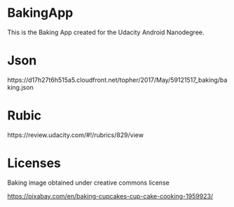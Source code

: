 # BakingApp

<p>This is the Baking App created for the Udacity Android Nanodegree.</p>

<h1>Json</h1>
https://d17h27t6h515a5.cloudfront.net/topher/2017/May/59121517_baking/baking.json

<h1>Rubic</h1>
https://review.udacity.com/#!/rubrics/829/view

<h1>Licenses</h1>
<p>Baking image obtained under creative commons license</p>
<a href="https://pixabay.com/en/baking-cupcakes-cup-cake-cooking-1959923/">https://pixabay.com/en/baking-cupcakes-cup-cake-cooking-1959923/</a>